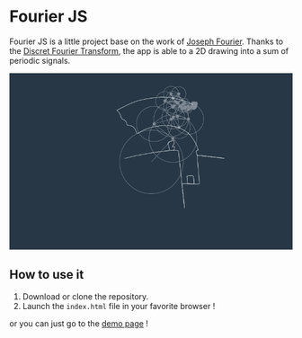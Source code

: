 # Fourier JS

Fourier JS is a little project base on the work of [Joseph Fourier](https://fr.wikipedia.org/wiki/Joseph_Fourier).
Thanks to the [Discret Fourier Transform](https://en.wikipedia.org/wiki/Discrete_Fourier_transform), the app is able to a 2D drawing into a sum of periodic signals.


![result_picture](https://github.com/killian-mahe/Fourier-Drafter/blob/main/assets/img/result_1.png?raw=true)


## How to use it

1. Download or clone the repository.
2. Launch the `index.html` file in your favorite browser !

or you can just go to the [demo page](https://fourier.shareyourproject.fr/) !
